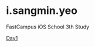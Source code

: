 # i.sangmin.yeo
FastCampus iOS School 3th Study

[Day1](https://github.com/SangMinYeo/i.sangmin.yeo/blob/master/note_folder/SC03_Day_1.md)
